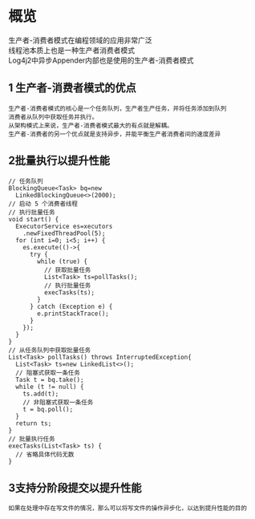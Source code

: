 # 概览

生产者-消费者模式在编程领域的应用非常广泛  
线程池本质上也是一种生产者消费者模式  
Log4j2中异步Appender内部也是使用的生产者-消费者模式

## 1 生产者-消费者模式的优点

```
生产者-消费者模式的核心是一个任务队列，生产者生产任务，并将任务添加到队列
消费者从队列中获取任务并执行。
从架构模式上来说，生产者-消费者模式最大的有点就是解耦。
生产者-消费者的另一个优点就是支持异步，并能平衡生产者消费者间的速度差异
```

## 2批量执行以提升性能

```
// 任务队列
BlockingQueue<Task> bq=new
  LinkedBlockingQueue<>(2000);
// 启动 5 个消费者线程
// 执行批量任务  
void start() {
  ExecutorService es=xecutors
    .newFixedThreadPool(5);
  for (int i=0; i<5; i++) {
    es.execute(()->{
      try {
        while (true) {
          // 获取批量任务
          List<Task> ts=pollTasks();
          // 执行批量任务
          execTasks(ts);
        }
      } catch (Exception e) {
        e.printStackTrace();
      }
    });
  }
}
// 从任务队列中获取批量任务
List<Task> pollTasks() throws InterruptedException{
  List<Task> ts=new LinkedList<>();
  // 阻塞式获取一条任务
  Task t = bq.take();
  while (t != null) {
    ts.add(t);
    // 非阻塞式获取一条任务
    t = bq.poll();
  }
  return ts;
}
// 批量执行任务
execTasks(List<Task> ts) {
  // 省略具体代码无数
}
```

## 3支持分阶段提交以提升性能

```
如果在处理中存在写文件的情况，那么可以将写文件的操作异步化，以达到提升性能的目的
```